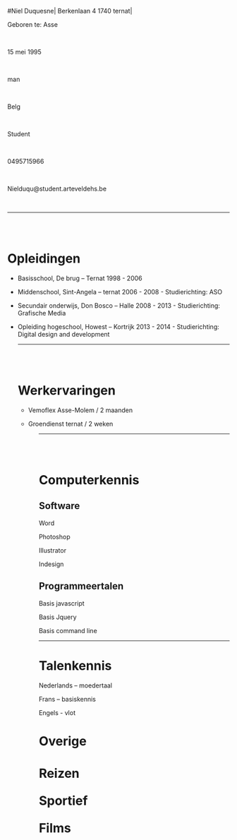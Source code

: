 
#Niel Duquesne|
Berkenlaan 4 1740 ternat|
<p>Geboren te: Asse</p><br>
<p>15 mei 1995</p><br>
<p>man</p><br>
<p>Belg</p><br>
<p>Student</p><br>
<p>0495715966</p><br>
<p>Nielduqu@student.arteveldehs.be</p><br>

<hr>
<br>
<br>

# Opleidingen

<ul>
<li><p>Basisschool, De brug – Ternat  1998 - 2006</p></li>

<li><p>Middenschool, Sint-Angela – ternat  2006 - 2008
- Studierichting: ASO</p></li>

<li><p>Secundair onderwijs, Don Bosco – Halle  2008 - 2013
 - Studierichting: Grafische Media</p></li>

<li><p>Opleiding hogeschool, Howest – Kortrijk  2013 - 2014
 - Studierichting:  Digital design and development</p></li>

<hr>
<br>
<br>

<h1>Werkervaringen</h1>
<ul>
<li><p>Vemoflex Asse-Molem / 2 maanden</p></li>
<li><p>Groendienst ternat / 2 weken</p></li>
<ul>

<hr>
<br>
<br>

<h1>Computerkennis</h1>
<h2>Software</h2>

<p>Word</p>
<p>Photoshop</p>
<p>Illustrator</p>
<p>Indesign</p>

<h2>Programmeertalen</h2>
<p>Basis javascript</p>
<p>Basis Jquery</p>
<p>Basis command line</p>
<hr>
<h1>Talenkennis</h1>

<p>Nederlands – moedertaal</p>
<p>Frans – basiskennis</p>
<p>Engels - vlot</p>

<h1>Overige<h1/>
<p>Reizen</p>
<p>Sportief</p>
<p>Films</p>









